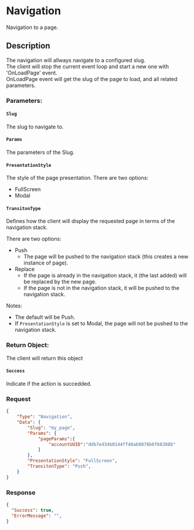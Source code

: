 # Navigation
Navigation to a page.

## Description
The navigation will allways navigate to a configured slug.\
The client will stop the current event loop and start a new one with 'OnLoadPage' event.\
OnLoadPage event will get the slug of the page to load, and all related parameters.


### Parameters:

#### ```Slug```
The slug to navigate to.
#### ```Params```
The parameters of the Slug.
#### ```PresentationStyle```
The style of the page presentation.
There are two options:
* FullScreen
* Modal

#### ```TransitonType```
Defines how the client will display the requested page in terms of the navigation stack. 

There are two options:
* Push 
    - The page will be pushed to the navigation stack (this creates a new instance of page).
* Replace 
    - If the page is already in the navigation stack, it (the last added) will be replaced by the new page.
    - If the page is not in the navigation stack, it will be pushed to the navigation stack.

Notes:
- The default will be Push.
- If ```PresentationStyle``` is set to Modal, the page will not be pushed to the navigation stack.




### Return Object:
The client will return this object

#### ```Success```
Indicate if the action is succedded.

### Request 
```json
{
    "Type": "Navigation",
    "Data": {
        "Slug": "my_page",
        "Params": { 
            "pageParams":{
                "accountUUID":"ddb7ed34b0144ff48ab0878b0f68388b"
            }
        },
        "PresentationStyle": "FullScreen",
        "TransitonType": "Push",
    }    
}
```
### Response
```json
{
  "Success": true,
  "ErrorMessage": "", 
}
